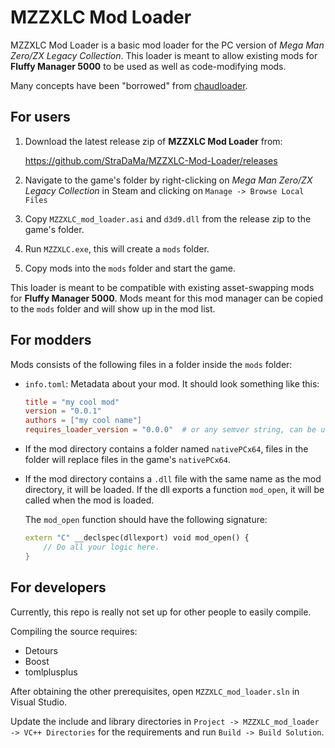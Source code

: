 # MZZXLC Mod Loader

MZZXLC Mod Loader is a basic mod loader for the PC version of *Mega Man Zero/ZX Legacy Collection*. This loader is meant to allow existing mods for **Fluffy Manager 5000** to be used as well as code-modifying mods.

Many concepts have been "borrowed" from [chaudloader](https://github.com/RockmanEXEZone/chaudloader).

## For users
1. Download the latest release zip of **MZZXLC Mod Loader** from:

   https://github.com/StraDaMa/MZZXLC-Mod-Loader/releases
1. Navigate to the game's folder by right-clicking on *Mega Man Zero/ZX Legacy Collection* in Steam and clicking on `Manage -> Browse Local Files`
1. Copy `MZZXLC_mod_loader.asi` and `d3d9.dll` from the release zip to the game's folder.
1. Run `MZZXLC.exe`, this will create a `mods` folder.
1. Copy mods into the `mods` folder and start the game.

This loader is meant to be compatible with existing asset-swapping mods for **Fluffy Manager 5000**. Mods meant for this mod manager can be copied to the `mods` folder and will show up in the mod list.

## For modders

Mods consists of the following files in a folder inside the `mods` folder:

- `info.toml`: Metadata about your mod. It should look something like this:

    ```toml
    title = "my cool mod"
    version = "0.0.1"
    authors = ["my cool name"]
    requires_loader_version = "0.0.0"  # or any semver string, can be unset if not required
    ```
- If the mod directory contains a folder named `nativePCx64`, files in the folder will replace files in the game's `nativePCx64`.
- If the mod directory contains a `.dll` file with the same name as the mod directory, it will be loaded. If the dll exports a function `mod_open`, it will be called when the mod is loaded.

    The `mod_open` function should have the following signature:
    ```c++
    extern "C" __declspec(dllexport) void mod_open() {
        // Do all your logic here.
    }
    ```


## For developers

Currently, this repo is really not set up for other people to easily compile.

Compiling the source requires:

- Detours
- Boost
- tomlplusplus

After obtaining the other prerequisites, open `MZZXLC_mod_loader.sln` in Visual Studio.

Update the include and library directories in `Project -> MZZXLC_mod_loader -> VC++ Directories` for the requirements and run `Build -> Build Solution`.